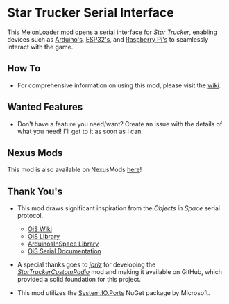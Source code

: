 # Star Trucker Serial Interface
This [MelonLoader](https://melonwiki.xyz) mod opens a serial interface for [*Star Trucker*](https://star-trucker.com), enabling devices such as [Arduino's](https://www.arduino.cc/), [ESP32's](https://www.espressif.com/en/products/socs/esp32), and [Raspberry Pi's](https://www.raspberrypi.com/) to seamlessly interact with the game.

## How To
- For comprehensive information on using this mod, please visit the [wiki](https://github.com/mookeyj79/Star-Trucker-Serial-Interface/wiki).

## Wanted Features
- Don't have a feature you need/want? Create an issue with the details of what you need! I'll get to it as soon as I can.

## Nexus Mods
This mod is also available on NexusMods [here](https://www.nexusmods.com/startrucker/mods/3)!

## Thank You's
- This mod draws significant inspiration from the *Objects in Space* serial protocol.
	- [OiS Wiki](https://oiswiki.sysadninjas.net/wiki/Main_Page)
	- [OiS Library](https://github.com/Segwegler/OIS_Library)
	- [ArduinosInSpace Library](https://oiswiki.sysadninjas.net/wiki/Arduinos_in_Space)
	- [OiS Serial Documentation](http://web.archive.org/web/20210618161211/http://objectsgame.com/the-controllers/ois-serial-data-protocol/)

- A special thanks goes to [*jariz*](https://github.com/jariz) for developing the [*StarTruckerCustomRadio*](https://github.com/jariz/StarTruckerCustomRadio) mod and making it available on GitHub, which provided a solid foundation for this project.

- This mod utilizes the [System.IO.Ports](https://www.nuget.org/packages/system.io.ports/) NuGet package by Microsoft.
